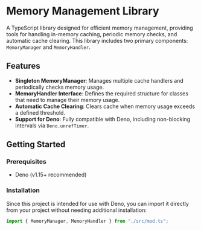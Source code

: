 # Memory Management Library

A TypeScript library designed for efficient memory management, providing tools for handling in-memory caching, periodic memory checks, and automatic cache clearing. This library includes two primary components: `MemoryManager` and `MemoryHandler`.

## Features

- **Singleton MemoryManager**: Manages multiple cache handlers and periodically checks memory usage.
- **MemoryHandler Interface**: Defines the required structure for classes that need to manage their memory usage.
- **Automatic Cache Clearing**: Clears cache when memory usage exceeds a defined threshold.
- **Support for Deno**: Fully compatible with Deno, including non-blocking intervals via `Deno.unrefTimer`.

## Getting Started

### Prerequisites

- Deno (v1.15+ recommended)

### Installation

Since this project is intended for use with Deno, you can import it directly from your project without needing additional installation:

```typescript
import { MemoryManager, MemoryHandler } from "./src/mod.ts";
